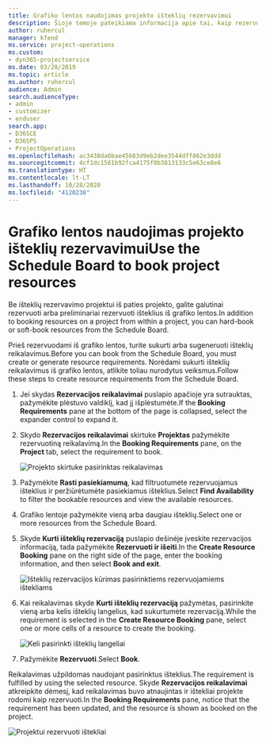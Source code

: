 ```yaml
---
title: Grafiko lentos naudojimas projekto išteklių rezervavimui
description: Šioje temoje pateikiama informacija apie tai, kaip rezervuoti išteklius.
author: ruhercul
manager: kfend
ms.service: project-operations
ms.custom:
- dyn365-projectservice
ms.date: 03/28/2019
ms.topic: article
ms.author: ruhercul
audience: Admin
search.audienceType:
- admin
- customizer
- enduser
search.app:
- D365CE
- D365PS
- ProjectOperations
ms.openlocfilehash: ac3438da6bae45683d9eb2dee3544dff862e3ddd
ms.sourcegitcommit: 4cf1dc1561b92fca4175f0b3813133c5e63ce8e6
ms.translationtype: HT
ms.contentlocale: lt-LT
ms.lasthandoff: 10/28/2020
ms.locfileid: "4120238"
---
```

# <a name="use-the-schedule-board-to-book-project-resources"></a><span data-ttu-id="5ef0a-103">Grafiko lentos naudojimas projekto išteklių rezervavimui</span><span class="sxs-lookup"><span data-stu-id="5ef0a-103">Use the Schedule Board to book project resources</span></span>

<span data-ttu-id="5ef0a-104">Be išteklių rezervavimo projektui iš paties projekto, galite galutinai rezervuoti arba preliminariai rezervuoti išteklius iš grafiko lentos.</span><span class="sxs-lookup"><span data-stu-id="5ef0a-104">In addition to booking resources on a project from within a project, you can hard-book or soft-book resources from the Schedule Board.</span></span>

<span data-ttu-id="5ef0a-105">Prieš rezervuodami iš grafiko lentos, turite sukurti arba sugeneruoti išteklių reikalavimus.</span><span class="sxs-lookup"><span data-stu-id="5ef0a-105">Before you can book from the Schedule Board, you must create or generate resource requirements.</span></span> <span data-ttu-id="5ef0a-106">Norėdami sukurti išteklių reikalavimus iš grafiko lentos, atlikite toliau nurodytus veiksmus.</span><span class="sxs-lookup"><span data-stu-id="5ef0a-106">Follow these steps to create resource requirements from the Schedule Board.</span></span>

1. <span data-ttu-id="5ef0a-107">Jei skydas **Rezervacijos reikalavimai** puslapio apačioje yra sutrauktas, pažymėkite plėstuvo valdiklį, kad jį išplėstumėte.</span><span class="sxs-lookup"><span data-stu-id="5ef0a-107">If the **Booking Requirements** pane at the bottom of the page is collapsed, select the expander control to expand it.</span></span>
2. <span data-ttu-id="5ef0a-108">Skydo **Rezervacijos reikalavimai** skirtuke **Projektas** pažymėkite rezervuotiną reikalavimą.</span><span class="sxs-lookup"><span data-stu-id="5ef0a-108">In the **Booking Requirements** pane, on the **Project** tab, select the requirement to book.</span></span>

    ![Projekto skirtuke pasirinktas reikalavimas](media/Resource-Management-image73.png)

3. <span data-ttu-id="5ef0a-110">Pažymėkite **Rasti pasiekiamumą**, kad filtruotumėte rezervuojamus išteklius ir peržiūrėtumėte pasiekiamus išteklius.</span><span class="sxs-lookup"><span data-stu-id="5ef0a-110">Select **Find Availability** to filter the bookable resources and view the available resources.</span></span> 
4. <span data-ttu-id="5ef0a-111">Grafiko lentoje pažymėkite vieną arba daugiau išteklių.</span><span class="sxs-lookup"><span data-stu-id="5ef0a-111">Select one or more resources from the Schedule Board.</span></span> 
5. <span data-ttu-id="5ef0a-112">Skyde **Kurti išteklių rezervaciją** puslapio dešinėje įveskite rezervacijos informaciją, tada pažymėkite **Rezervuoti ir išeiti**.</span><span class="sxs-lookup"><span data-stu-id="5ef0a-112">In the **Create Resource Booking** pane on the right side of the page, enter the booking information, and then select **Book and exit**.</span></span>

    ![Išteklių rezervacijos kūrimas pasirinktiems rezervuojamiems ištekliams](media/Resource-Management-image74.png)

6. <span data-ttu-id="5ef0a-114">Kai reikalavimas skyde **Kurti išteklių rezervaciją** pažymėtas, pasirinkite vieną arba kelis išteklių langelius, kad sukurtumėte rezervaciją.</span><span class="sxs-lookup"><span data-stu-id="5ef0a-114">While the requirement is selected in the **Create Resource Booking** pane, select one or more cells of a resource to create the booking.</span></span>

    ![Keli pasirinkti išteklių langeliai](media/Resource-Management-image75.png)

7. <span data-ttu-id="5ef0a-116">Pažymėkite **Rezervuoti**.</span><span class="sxs-lookup"><span data-stu-id="5ef0a-116">Select **Book**.</span></span>

<span data-ttu-id="5ef0a-117">Reikalavimas užpildomas naudojant pasirinktus išteklius.</span><span class="sxs-lookup"><span data-stu-id="5ef0a-117">The requirement is fulfilled by using the selected resource.</span></span> <span data-ttu-id="5ef0a-118">Skyde **Rezervacijos reikalavimai** atkreipkite dėmesį, kad reikalavimas buvo atnaujintas ir ištekliai projekte rodomi kaip rezervuoti.</span><span class="sxs-lookup"><span data-stu-id="5ef0a-118">In the **Booking Requirements** pane, notice that the requirement has been updated, and the resource is shown as booked on the project.</span></span>

![Projektui rezervuoti ištekliai](media/Resource-Management-image76.png)
